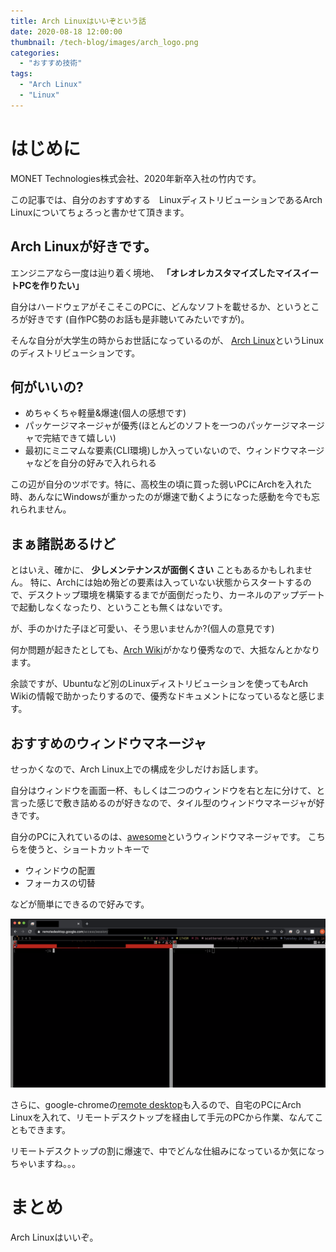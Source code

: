 ```yaml
---
title: Arch Linuxはいいぞという話
date: 2020-08-18 12:00:00
thumbnail: /tech-blog/images/arch_logo.png
categories: 
  - "おすすめ技術"
tags:
  - "Arch Linux"
  - "Linux"
---
```


# はじめに

MONET Technologies株式会社、2020年新卒入社の竹内です。

この記事では、自分のおすすめする　LinuxディストリビューションであるArch Linuxについてちょろっと書かせて頂きます。

## Arch Linuxが好きです。

エンジニアなら一度は辿り着く境地、 **「オレオレカスタマイズしたマイスイートPCを作りたい」**

自分はハードウェアがそこそこのPCに、どんなソフトを載せるか、というところが好きです
(自作PC勢のお話も是非聴いてみたいですが)。

そんな自分が大学生の時からお世話になっているのが、
[Arch Linux](https://www.archlinux.jp/)というLinuxのディストリビューションです。

## 何がいいの?

- めちゃくちゃ軽量&爆速(個人の感想です)
- パッケージマネージャが優秀(ほとんどのソフトを一つのパッケージマネージャで完結できて嬉しい)
- 最初にミニマムな要素(CLI環境)しか入っていないので、ウィンドウマネージャなどを自分の好みで入れられる

この辺が自分のツボです。特に、高校生の頃に買った弱いPCにArchを入れた時、あんなにWindowsが重かったのが爆速で動くようになった感動を今でも忘れられません。

## まぁ諸説あるけど

とはいえ、確かに、 **少しメンテナンスが面倒くさい** こともあるかもしれません。
特に、Archには始め殆どの要素は入っていない状態からスタートするので、デスクトップ環境を構築するまでが面倒だったり、カーネルのアップデートで起動しなくなったり、ということも無くはないです。

が、手のかけた子ほど可愛い、そう思いませんか?(個人の意見です)

何か問題が起きたとしても、[Arch Wiki](https://wiki.archlinux.jp/index.php/%E3%83%A1%E3%82%A4%E3%83%B3%E3%83%9A%E3%83%BC%E3%82%B8)がかなり優秀なので、大抵なんとかなります。

余談ですが、Ubuntuなど別のLinuxディストリビューションを使ってもArch Wikiの情報で助かったりするので、優秀なドキュメントになっているなと感じます。

## おすすめのウィンドウマネージャ

せっかくなので、Arch Linux上での構成を少しだけお話します。

自分はウィンドウを画面一杯、もしくは二つのウィンドウを右と左に分けて、と言った感じで敷き詰めるのが好きなので、タイル型のウィンドウマネージャが好きです。

自分のPCに入れているのは、[awesome](https://awesomewm.org/)というウィンドウマネージャです。
こちらを使うと、ショートカットキーで

- ウィンドウの配置
- フォーカスの切替

などが簡単にできるので好みです。

![2020-08-18T144707](2020-08-18T144707.png)

さらに、google-chromeの[remote desktop](https://support.google.com/chrome/answer/1649523?co=GENIE.Platform%3DDesktop&hl=ja)も入るので、自宅のPCにArch Linuxを入れて、リモートデスクトップを経由して手元のPCから作業、なんてこともできます。

リモートデスクトップの割に爆速で、中でどんな仕組みになっているか気になっちゃいますね。。。

# まとめ

Arch Linuxはいいぞ。